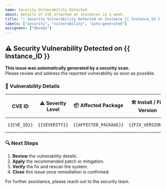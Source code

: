 ```yaml
---
name: Security Vulnerability Detected
about: Details of CVE attached on instances in 1 week.
title: "⚠️ Security Vulnerability Detected on Instance {{ Instance_Id } generate at {{ Week }}"
labels: ["security", "vulnerability", "auto-generated"]
assignees: ["devops"]
---
```


## ⚠️ Security Vulnerability Detected on **{{ Instance_ID }}**

**This issue was automatically generated by a security scan.**  
Please review and address the reported vulnerability as soon as possible.

### 📌 Vulnerability Details    

| **CVE ID**      | ⚠️ **Severity Level** | 📦 **Affected Package** | 🛠️ **Install / Fix Version** | ⏳ **Scan Time** | 🔥 **Priority** | 🚀 **Remediation** | 📚 **Issue Details** |
|----------------|------------------|-------------------|--------------|-------------|------------|---------------|---------------|
| `{{CVE_ID}}`  | `{{SEVERITY}}`    | `{{AFFECTED_PACKAGE}}` | `{{FIX_VERSION}}` | `{{CREATION_TIME}}` | `{{PRIORITY}}` | [Apply Patch](#) | [More Info](#) |

### 🔍 Next Steps  

1. **Review** the vulnerability details.  
2. **Apply** the recommended patch or mitigation.  
3. **Verify** the fix and rescan the system.  
4. **Close** this issue once remediation is confirmed.  

For further assistance, please reach out to the security team.  